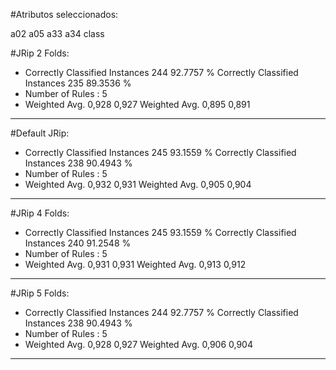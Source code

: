 #Atributos seleccionados: 

a02
a05
a33
a34
class


#JRip 2 Folds:
* Correctly Classified Instances         244               92.7757 %
Correctly Classified Instances         235               89.3536 %
* Number of Rules : 5
* Weighted Avg. 0,928 0,927
Weighted Avg. 0,895 0,891
---- 

#Default JRip:
* Correctly Classified Instances         245               93.1559 %
Correctly Classified Instances         238               90.4943 %
* Number of Rules : 5
* Weighted Avg. 0,932 0,931
Weighted Avg. 0,905 0,904
---- 

#JRip 4 Folds:
* Correctly Classified Instances         245               93.1559 %
Correctly Classified Instances         240               91.2548 %
* Number of Rules : 5
* Weighted Avg. 0,931 0,931
Weighted Avg. 0,913 0,912
---- 

#JRip 5 Folds:
* Correctly Classified Instances         244               92.7757 %
Correctly Classified Instances         238               90.4943 %
* Number of Rules : 5
* Weighted Avg. 0,928 0,927
Weighted Avg. 0,906 0,904
---- 

